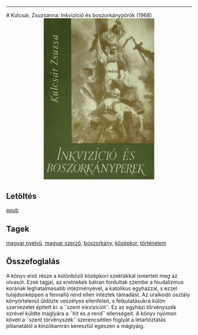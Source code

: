 <hr/>
# <a name="id_982">Kulcsár, Zsuzsanna: Inkvizíció és boszorkánypörök (1968)</a>
<center><img src="https://github.com/BercziSandor/calibre_lib/raw/main/main/Kulcsar%2C%20Zsuzsanna/Inkvizicio%20es%20boszorkanyporok%20%28982%29/cover.jpg" alt="cover" width="300"/></center>

## Letöltés
[epub](https://github.com/BercziSandor/calibre_lib/raw/main/main/Kulcsar%2C%20Zsuzsanna/Inkvizicio%20es%20boszorkanyporok%20%28982%29/Inkvizicio%20es%20boszorkanyporok%20-%20Kulcsar%2C%20Zsuzsanna.epub)

## Tagek
[magyar nyelvű](https://github.com/berczisandor/calibre_lib/blob/main/main/_tags/magyar%20nyelv%c5%b1.md), [magyar szerző](https://github.com/berczisandor/calibre_lib/blob/main/main/_tags/magyar%20szerz%c5%91.md), [boszorkány](https://github.com/berczisandor/calibre_lib/blob/main/main/_tags/boszork%c3%a1ny.md), [középkor](https://github.com/berczisandor/calibre_lib/blob/main/main/_tags/k%c3%b6z%c3%a9pkor.md), [történelem](https://github.com/berczisandor/calibre_lib/blob/main/main/_tags/t%c3%b6rt%c3%a9nelem.md)

## Összefoglalás
<p class="description">A könyv első része a különböző középkori szektákkal ismerteti meg az olvasót. Ezek tagjai, az eretnekek bátran fordultak szembe a feudalizmus korának leghatalmasabb intézményével, a katolikus egyházzal, s ezzel tulajdonképpen a fennálló rend ellen intéztek támadást. Az uralkodó osztály könyörtelenül üldözte veszélyes ellenfeleit, s felkutatásukra külön szervezetet épített ki: a ˝szent inkvizíciót˝. Ez az egyházi törvényszék ezrével küldte máglyára a ˝hit és a rend˝ ellenségeit. A könyv nyomon követi a ˝szent törvényszék˝ szerencsétlen foglyát a letartóztatás pillanatától a kínzókamrán keresztül egészen a máglyáig.</p>


